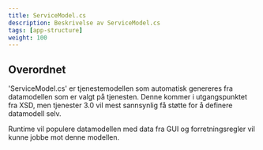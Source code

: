 ```yaml
---
title: ServiceModel.cs
description: Beskrivelse av ServiceModel.cs
tags: [app-structure]
weight: 100
---
```


## Overordnet

'ServiceModel.cs' er tjenestemodellen som automatisk genereres fra datamodellen som er valgt
på tjenesten. Denne kommer i utgangspunktet fra XSD, men tjenester 3.0 vil mest sannsynlig
få støtte for å definere datamodell selv.

Runtime vil populere datamodellen med data fra GUI og forretningsregler vil kunne jobbe mot 
denne modellen.  

